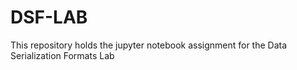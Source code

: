 # DSF-LAB
This repository holds the jupyter notebook assignment for the Data Serialization Formats Lab
